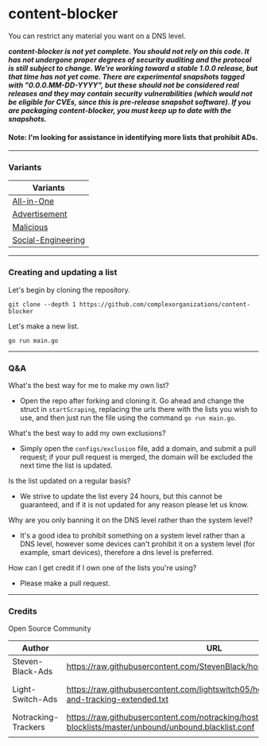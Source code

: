 # content-blocker

You can restrict any material you want on a DNS level.

***content-blocker is not yet complete. You should not rely on this code. It has not undergone proper degrees of security auditing and the protocol is still subject to change. We're working toward a stable 1.0.0 release, but that time has not yet come. There are experimental snapshots tagged with "0.0.0.MM-DD-YYYY", but these should not be considered real releases and they may contain security vulnerabilities (which would not be eligible for CVEs, since this is pre-release snapshot software). If you are packaging content-blocker, you must keep up to date with the snapshots.***

#### Note: I'm looking for assistance in identifying more lists that prohibit ADs.

---
### Variants
| Variants               |
| ---------------------  |
| [All-in-One](https://raw.githubusercontent.com/complexorganizations/content-blocker/main/configs/hosts) |
| [Advertisement](https://raw.githubusercontent.com/complexorganizations/content-blocker/main/configs/advertisement) |
| [Malicious](https://raw.githubusercontent.com/complexorganizations/content-blocker/main/configs/malicious) |
| [Social-Engineering](https://raw.githubusercontent.com/complexorganizations/content-blocker/main/configs/social-engineering) |

---
### Creating and updating a list
Let's begin by cloning the repository.
```
git clone --depth 1 https://github.com/complexorganizations/content-blocker
```
Let's make a new list.
```
go run main.go
```

---
### Q&A
What's the best way for me to make my own list?
- Open the repo after forking and cloning it. Go ahead and change the struct in `startScraping`, replacing the urls there with the lists you wish to use, and then just run the file using the command `go run main.go`.

What's the best way to add my own exclusions?
- Simply open the `configs/exclusion` file, add a domain, and submit a pull request; if your pull request is merged, the domain will be excluded the next time the list is updated.

Is the list updated on a regular basis?
- We strive to update the list every 24 hours, but this cannot be guaranteed, and if it is not updated for any reason please let us know.

Why are you only banning it on the DNS level rather than the system level?
- It's a good idea to prohibit something on a system level rather than a DNS level, however some devices can't prohibit it on a system level (for example, smart devices), therefore a dns level is preferred.

How can I get credit if I own one of the lists you're using?
- Please make a pull request.

---
### Credits
Open Source Community

| Author                 | URL                    | License                |
| ---------------------  | ---------------------  | ---------------------  |
| Steven-Black-Ads       | https://raw.githubusercontent.com/StevenBlack/hosts/master/hosts | MIT |
| Light-Switch-Ads       | https://raw.githubusercontent.com/lightswitch05/hosts/master/docs/lists/ads-and-tracking-extended.txt | Apache License 2.0 |
| Notracking-Trackers    | https://raw.githubusercontent.com/notracking/hosts-blocklists/master/unbound/unbound.blacklist.conf | UNKNOWN |
|                        |                        |                        |
